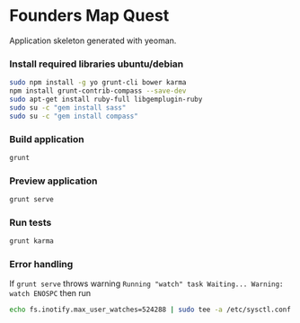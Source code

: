 Founders Map Quest
==================

Application skeleton generated with yeoman.

### Install required libraries ubuntu/debian
```bash
sudo npm install -g yo grunt-cli bower karma
npm install grunt-contrib-compass --save-dev
sudo apt-get install ruby-full libgemplugin-ruby
sudo su -c "gem install sass"
sudo su -c "gem install compass"
```

### Build application 
```bash
grunt
```

### Preview application 
```bash
grunt serve
```

### Run tests
```bash
grunt karma
```

### Error handling
If `grunt serve` throws warning
`Running "watch" task
Waiting...
Warning: watch ENOSPC`
then run
```bash
echo fs.inotify.max_user_watches=524288 | sudo tee -a /etc/sysctl.conf && sudo sysctl -p
```
